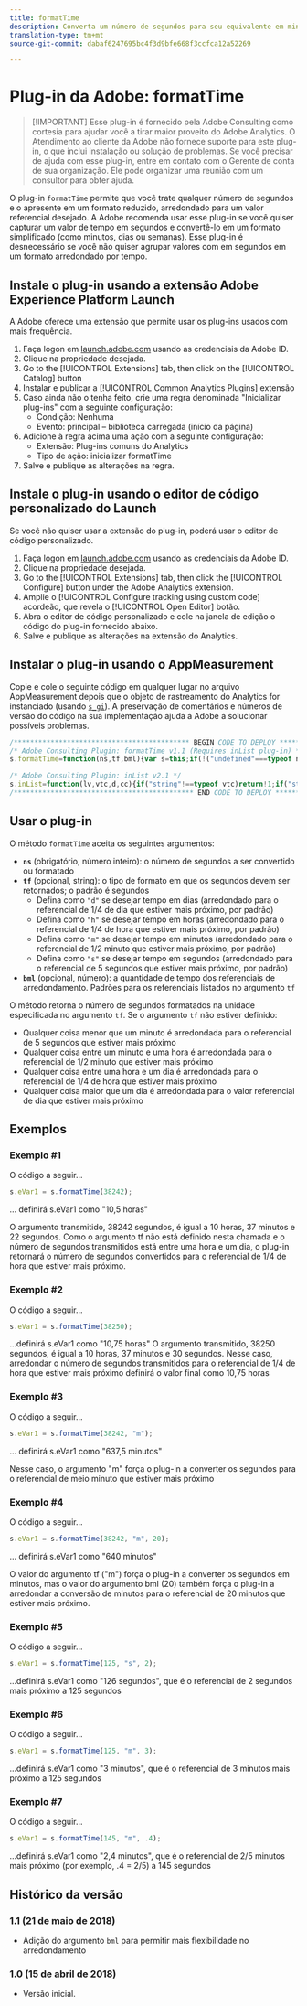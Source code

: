 ```yaml
---
title: formatTime
description: Converta um número de segundos para seu equivalente em minutos, horas etc.
translation-type: tm+mt
source-git-commit: dabaf6247695bc4f3d9bfe668f3ccfca12a52269

---
```



# Plug-in da Adobe: formatTime

>[!IMPORTANT] Esse plug-in é fornecido pela Adobe Consulting como cortesia para ajudar você a tirar maior proveito do Adobe Analytics. O Atendimento ao cliente da Adobe não fornece suporte para este plug-in, o que inclui instalação ou solução de problemas. Se você precisar de ajuda com esse plug-in, entre em contato com o Gerente de conta de sua organização. Ele pode organizar uma reunião com um consultor para obter ajuda.

O plug-in `formatTime` permite que você trate qualquer número de segundos e o apresente em um formato reduzido, arredondado para um valor referencial desejado. A Adobe recomenda usar esse plug-in se você quiser capturar um valor de tempo em segundos e convertê-lo em um formato simplificado (como minutos, dias ou semanas). Esse plug-in é desnecessário se você não quiser agrupar valores com em segundos em um formato arredondado por tempo.

## Instale o plug-in usando a extensão Adobe Experience Platform Launch

A Adobe oferece uma extensão que permite usar os plug-ins usados com mais frequência.

1. Faça logon em [launch.adobe.com](https://launch.adobe.com) usando as credenciais da Adobe ID.
1. Clique na propriedade desejada.
1. Go to the [!UICONTROL Extensions] tab, then click on the [!UICONTROL Catalog] button
1. Instalar e publicar a [!UICONTROL Common Analytics Plugins] extensão
1. Caso ainda não o tenha feito, crie uma regra denominada &quot;Inicializar plug-ins&quot; com a seguinte configuração:
   * Condição: Nenhuma
   * Evento: principal – biblioteca carregada (início da página)
1. Adicione à regra acima uma ação com a seguinte configuração:
   * Extensão: Plug-ins comuns do Analytics
   * Tipo de ação: inicializar formatTime
1. Salve e publique as alterações na regra.

## Instale o plug-in usando o editor de código personalizado do Launch

Se você não quiser usar a extensão do plug-in, poderá usar o editor de código personalizado.

1. Faça logon em [launch.adobe.com](https://launch.adobe.com) usando as credenciais da Adobe ID.
1. Clique na propriedade desejada.
1. Go to the [!UICONTROL Extensions] tab, then click the [!UICONTROL Configure] button under the Adobe Analytics extension.
1. Amplie o [!UICONTROL Configure tracking using custom code] acordeão, que revela o [!UICONTROL Open Editor] botão.
1. Abra o editor de código personalizado e cole na janela de edição o código do plug-in fornecido abaixo.
1. Salve e publique as alterações na extensão do Analytics.

## Instalar o plug-in usando o AppMeasurement

Copie e cole o seguinte código em qualquer lugar no arquivo AppMeasurement depois que o objeto de rastreamento do Analytics for instanciado (usando [`s_gi`](../functions/s-gi.md)). A preservação de comentários e números de versão do código na sua implementação ajuda a Adobe a solucionar possíveis problemas.

```js
/******************************************* BEGIN CODE TO DEPLOY *******************************************/
/* Adobe Consulting Plugin: formatTime v1.1 (Requires inList plug-in) */
s.formatTime=function(ns,tf,bml){var s=this;if(!("undefined"===typeof ns||isNaN(ns)||0>Number(ns))){if("string"===typeof tf&&"d"===tf||("string"!==typeof tf||!s.inList("h,m,s",tf))&&86400<=ns){tf=86400;var d="days";bml=isNaN(bml)?1:tf/(bml*tf)} else"string"===typeof tf&&"h"===tf||("string"!==typeof tf||!s.inList("m,s",tf))&&3600<=ns?(tf=3600,d="hours", bml=isNaN(bml)?4: tf/(bml*tf)):"string"===typeof tf&&"m"===tf||("string"!==typeof tf||!s.inList("s",tf))&&60<=ns?(tf=60,d="minutes",bml=isNaN(bml)?2: tf/(bml*tf)):(tf=1,d="seconds",bml=isNaN(bml)?.2:tf/bml);ns=Math.round(ns*bml/tf)/bml+" "+d;0===ns.indexOf("1 ")&&(ns=ns.substring(0, ns.length-1));return ns}};

/* Adobe Consulting Plugin: inList v2.1 */
s.inList=function(lv,vtc,d,cc){if("string"!==typeof vtc)return!1;if("string"===typeof lv)lv=lv.split(d||",");else if("object"!== typeof lv)return!1;d=0;for(var e=lv.length;d<e;d++)if(1==cc&&vtc===lv[d]||vtc.toLowerCase()===lv[d].toLowerCase())return!0;return!1};
/******************************************** END CODE TO DEPLOY ********************************************/
```

## Usar o plug-in

O método `formatTime` aceita os seguintes argumentos:

* **`ns`** (obrigatório, número inteiro): o número de segundos a ser convertido ou formatado
* **`tf`** (opcional, string): o tipo de formato em que os segundos devem ser retornados; o padrão é segundos
   * Defina como `"d"` se desejar tempo em dias (arredondado para o referencial de 1/4 de dia que estiver mais próximo, por padrão)
   * Defina como `"h"` se desejar tempo em horas (arredondado para o referencial de 1/4 de hora que estiver mais próximo, por padrão)
   * Defina como `"m"` se desejar tempo em minutos (arredondado para o referencial de 1/2 minuto que estiver mais próximo, por padrão)
   * Defina como `"s"` se desejar tempo em segundos (arredondado para o referencial de 5 segundos que estiver mais próximo, por padrão)
* **`bml`** (opcional, número): a quantidade de tempo dos referenciais de arredondamento. Padrões para os referenciais listados no argumento `tf`

O método retorna o número de segundos formatados na unidade especificada no argumento `tf`. Se o argumento `tf` não estiver definido:

* Qualquer coisa menor que um minuto é arredondada para o referencial de 5 segundos que estiver mais próximo
* Qualquer coisa entre um minuto e uma hora é arredondada para o referencial de 1/2 minuto que estiver mais próximo
* Qualquer coisa entre uma hora e um dia é arredondada para o referencial de 1/4 de hora que estiver mais próximo
* Qualquer coisa maior que um dia é arredondada para o valor referencial de dia que estiver mais próximo

## Exemplos

### Exemplo #1

O código a seguir...

```js
s.eVar1 = s.formatTime(38242);
```

... definirá s.eVar1 como &quot;10,5 horas&quot;

O argumento transmitido, 38242 segundos, é igual a 10 horas, 37 minutos e 22 segundos.  Como o argumento tf não está definido nesta chamada e o número de segundos transmitidos está entre uma hora e um dia, o plug-in retornará o número de segundos convertidos para o referencial de 1/4 de hora que estiver mais próximo.

### Exemplo #2

O código a seguir...

```js
s.eVar1 = s.formatTime(38250);
```

...definirá s.eVar1 como &quot;10,75 horas&quot;
O argumento transmitido, 38250 segundos, é igual a 10 horas, 37 minutos e 30 segundos.  Nesse caso, arredondar o número de segundos transmitidos para o referencial de 1/4 de hora que estiver mais próximo definirá o valor final como 10,75 horas

### Exemplo #3

O código a seguir...

```js
s.eVar1 = s.formatTime(38242, "m");
```

... definirá s.eVar1 como &quot;637,5 minutos&quot;

Nesse caso, o argumento &quot;m&quot; força o plug-in a converter os segundos para o referencial de meio minuto que estiver mais próximo

### Exemplo #4

O código a seguir...

```js
s.eVar1 = s.formatTime(38242, "m", 20);
```

... definirá s.eVar1 como &quot;640 minutos&quot;

O valor do argumento tf (&quot;m&quot;) força o plug-in a converter os segundos em minutos, mas o valor do argumento bml (20) também força o plug-in a arredondar a conversão de minutos para o referencial de 20 minutos que estiver mais próximo.

### Exemplo #5

O código a seguir...

```js
s.eVar1 = s.formatTime(125, "s", 2);
```

...definirá s.eVar1 como &quot;126 segundos&quot;, que é o referencial de 2 segundos mais próximo a 125 segundos

### Exemplo #6

O código a seguir...

```js
s.eVar1 = s.formatTime(125, "m", 3);
```

...definirá s.eVar1 como &quot;3 minutos&quot;, que é o referencial de 3 minutos mais próximo a 125 segundos

### Exemplo #7

O código a seguir...

```js
s.eVar1 = s.formatTime(145, "m", .4);
```

...definirá s.eVar1 como &quot;2,4 minutos&quot;, que é o referencial de 2/5 minutos mais próximo (por exemplo, .4 = 2/5) a 145 segundos

## Histórico da versão

### 1.1 (21 de maio de 2018)

* Adição do argumento `bml` para permitir mais flexibilidade no arredondamento

### 1.0 (15 de abril de 2018)

* Versão inicial.
